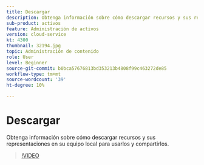 ```yaml
---
title: Descargar
description: Obtenga información sobre cómo descargar recursos y sus representaciones en su equipo local para usarlos y compartirlos.
sub-product: activos
feature: Administración de activos
version: cloud-service
kt: 4300
thumbnail: 32194.jpg
topic: Administración de contenido
role: User
level: Beginner
source-git-commit: b0bca57676813bd353213b4808f99c463272de85
workflow-type: tm+mt
source-wordcount: '39'
ht-degree: 10%

---
```



# Descargar

Obtenga información sobre cómo descargar recursos y sus representaciones en su equipo local para usarlos y compartirlos.

>[!VIDEO](https://video.tv.adobe.com/v/35090/?quality=12&learn=on&hidetitle=true)
